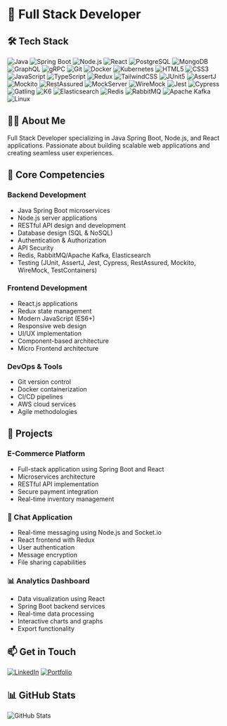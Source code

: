 # 👋 Full Stack Developer

## 🛠️ Tech Stack
![Java](https://img.shields.io/badge/Java-ED8B00?style=flat&logo=openjdk&logoColor=white)
![Spring Boot](https://img.shields.io/badge/Spring_Boot-6DB33F?style=flat&logo=spring-boot&logoColor=white)
![Node.js](https://img.shields.io/badge/Node.js-43853D?style=flat&logo=node.js&logoColor=white)
![React](https://img.shields.io/badge/React-20232A?style=flat&logo=react&logoColor=61DAFB)
![PostgreSQL](https://img.shields.io/badge/PostgreSQL-316192?style=flat&logo=postgresql&logoColor=white)
![MongoDB](https://img.shields.io/badge/MongoDB-4EA94B?style=flat&logo=mongodb&logoColor=white)
![GraphQL](https://img.shields.io/badge/GraphQL-E10098?style=flat&logo=graphql&logoColor=white)
![gRPC](https://img.shields.io/badge/gRPC-244c5a?style=flat&logo=google&logoColor=white)
![Git](https://img.shields.io/badge/Git-F05032?style=flat&logo=git&logoColor=white)
![Docker](https://img.shields.io/badge/Docker-2496ED?style=flat&logo=docker&logoColor=white)
![Kubernetes](https://img.shields.io/badge/Kubernetes-326CE5?style=flat&logo=kubernetes&logoColor=white)
![HTML5](https://img.shields.io/badge/HTML5-E34F26?style=flat&logo=html5&logoColor=white)
![CSS3](https://img.shields.io/badge/CSS3-1572B6?style=flat&logo=css3&logoColor=white)
![JavaScript](https://img.shields.io/badge/JavaScript-F7DF1E?style=flat&logo=javascript&logoColor=black)
![TypeScript](https://img.shields.io/badge/TypeScript-007ACC?style=flat&logo=typescript&logoColor=white)
![Redux](https://img.shields.io/badge/Redux-593D88?style=flat&logo=redux&logoColor=white)
![TailwindCSS](https://img.shields.io/badge/Tailwind_CSS-38B2AC?style=flat&logo=tailwind-css&logoColor=white)
![JUnit5](https://img.shields.io/badge/JUnit5-25A162?style=flat&logo=junit5&logoColor=white)
![AssertJ](https://img.shields.io/badge/AssertJ-43853D?style=flat&logo=java&logoColor=white)
![Mockito](https://img.shields.io/badge/Mockito-6DB33F?style=flat&logo=java&logoColor=white)
![RestAssured](https://img.shields.io/badge/RestAssured-43853D?style=flat&logo=java&logoColor=white)
![MockServer](https://img.shields.io/badge/MockServer-25A162?style=flat&logo=java&logoColor=white)
![WireMock](https://img.shields.io/badge/WireMock-FF6C37?style=flat&logo=java&logoColor=white)
![Jest](https://img.shields.io/badge/Jest-C21325?style=flat&logo=jest&logoColor=white)
![Cypress](https://img.shields.io/badge/Cypress-17202C?style=flat&logo=cypress&logoColor=white)
![Gatling](https://img.shields.io/badge/Gatling-FF9E2A?style=flat&logo=gatling&logoColor=white)
![K6](https://img.shields.io/badge/K6-7D64FF?style=flat&logo=k6&logoColor=white)
![Elasticsearch](https://img.shields.io/badge/Elasticsearch-005571?style=flat&logo=elasticsearch&logoColor=white)
![Redis](https://img.shields.io/badge/Redis-DC382D?style=flat&logo=redis&logoColor=white)
![RabbitMQ](https://img.shields.io/badge/RabbitMQ-FF6600?style=flat&logo=rabbitmq&logoColor=white)
![Apache Kafka](https://img.shields.io/badge/Apache_Kafka-231F20?style=flat&logo=apache-kafka&logoColor=white)
![Linux](https://img.shields.io/badge/Linux-FCC624?style=flat&logo=linux&logoColor=black)

## 👨‍💻 About Me
Full Stack Developer specializing in Java Spring Boot, Node.js, and React applications. Passionate about building scalable web applications and creating seamless user experiences.

## 🎯 Core Competencies

### Backend Development
- Java Spring Boot microservices
- Node.js server applications
- RESTful API design and development
- Database design (SQL & NoSQL)
- Authentication & Authorization
- API Security
- Redis, RabbitMQ/Apache Kafka, Elasticsearch
- Testing (JUnit, AssertJ, Jest, Cypress, RestAssured, Mockito, WireMock, TestContainers)

### Frontend Development
- React.js applications
- Redux state management
- Modern JavaScript (ES6+)
- Responsive web design
- UI/UX implementation
- Component-based architecture
- Micro Frontend architecture

### DevOps & Tools
- Git version control
- Docker containerization
- CI/CD pipelines
- AWS cloud services
- Agile methodologies

## 🚀 Projects

### E-Commerce Platform
- Full-stack application using Spring Boot and React
- Microservices architecture
- RESTful API implementation
- Secure payment integration
- Real-time inventory management

### 💬 Chat Application
- Real-time messaging using Node.js and Socket.io
- React frontend with Redux
- User authentication
- Message encryption
- File sharing capabilities

### 📊 Analytics Dashboard
- Data visualization using React
- Spring Boot backend services
- Real-time data processing
- Interactive charts and graphs
- Export functionality

## 📫 Get in Touch
[![LinkedIn](https://img.shields.io/badge/LinkedIn-0077B5?style=flat&logo=linkedin&logoColor=white)](https://www.linkedin.com/in/ravinder-reddy-kothabad-333719192/)
[![Portfolio](https://img.shields.io/badge/Portfolio-000000?style=flat&logo=About.me&logoColor=white)](https://paravartech.com/)

## 📊 GitHub Stats
![GitHub Stats](https://github-readme-stats.vercel.app/api?username=devravinder&show_icons=true&theme=algolia)